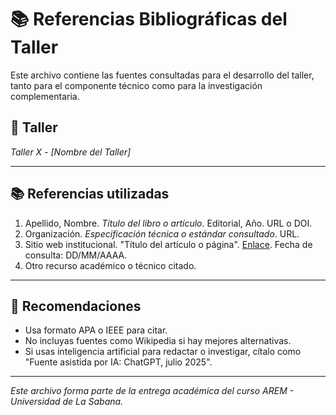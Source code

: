 # 📚 Referencias Bibliográficas del Taller

Este archivo contiene las fuentes consultadas para el desarrollo del taller, tanto para el componente técnico como para la investigación complementaria.

## 🔖 Taller
_Taller X - [Nombre del Taller]_

---

## 📚 Referencias utilizadas

1. Apellido, Nombre. *Título del libro o artículo*. Editorial, Año. URL o DOI.  
2. Organización. *Especificación técnica o estándar consultado*. URL.  
3. Sitio web institucional. "Título del artículo o página". [Enlace](https://ejemplo.com). Fecha de consulta: DD/MM/AAAA.  
4. Otro recurso académico o técnico citado.

---

## 📌 Recomendaciones

- Usa formato APA o IEEE para citar.
- No incluyas fuentes como Wikipedia si hay mejores alternativas.
- Si usas inteligencia artificial para redactar o investigar, cítalo como "Fuente asistida por IA: ChatGPT, julio 2025".

---

_Este archivo forma parte de la entrega académica del curso AREM - Universidad de La Sabana._